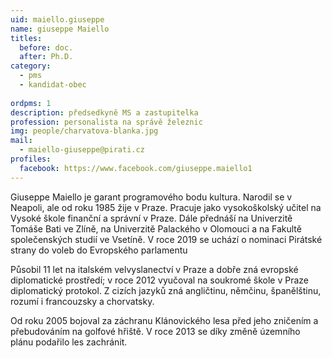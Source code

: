 ```yaml
---
uid: maiello.giuseppe
name: giuseppe Maiello
titles:
  before: doc.
  after: Ph.D.
category:
  - pms
  - kandidat-obec
 
ordpms: 1
description: předsedkyně MS a zastupitelka
profession: personalista na správě železnic
img: people/charvatova-blanka.jpg
mail:
  - maiello-giuseppe@pirati.cz
profiles:
  facebook: https://www.facebook.com/giuseppe.maiello1
---
```


Giuseppe Maiello je garant programového bodu kultura. Narodil se v Neapoli, ale od roku 1985 žije v Praze. Pracuje jako vysokoškolský učitel na Vysoké škole finanční a správní v Praze. Dále přednáší na Univerzitě Tomáše Bati ve Zlíně, na Univerzitě Palackého v Olomouci a na Fakultě společenských studií ve Vsetíně. V roce 2019 se uchází o nominaci Pirátské strany do voleb do Evropského parlamentu

Působil 11 let na italském velvyslanectví v Praze a dobře zná evropské diplomatické prostředí; v roce 2012 vyučoval na soukromé škole v Praze diplomatický protokol. Z cizích jazyků zná angličtinu, němčinu, španělštinu, rozumí i francouzsky a chorvatsky.

Od roku 2005 bojoval za záchranu Klánovického lesa před jeho zničením a přebudováním na golfové hřiště. V roce 2013 se díky změně územního plánu podařilo les zachránit.
